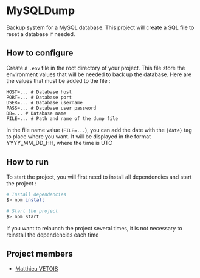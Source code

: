 # MySQLDump
Backup system for a MySQL database. This project will create a SQL file to reset a database if needed.

## How to configure

Create a `.env` file in the root directory of your project.
This file store the environment values that will be needed to back up the database. Here are the values that must be added to the file :


```dosini
HOST=... # Database host
PORT=... # Database port
USER=... # Database username
PASS=... # Database user password
DB=... # Database name
FILE=... # Path and name of the dump file
```
In the file name value (`FILE=...`), you can add the date with the `{date}` tag to place where you want. It will be displayed in the format YYYY_MM_DD_HH, where the time is UTC

## How to run

To start the project, you will first need to install all dependencies and start the project :

```bash
# Install dependencies
$> npm install

# Start the project
$> npm start
```
If you want to relaunch the project several times, it is not necessary to reinstall the dependencies each time

## Project members

- [Matthieu VETOIS](https://github.com/mvetois)